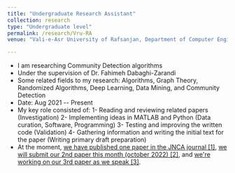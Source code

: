 ```yaml
---
title: "Undergraduate Research Assistant"
collection: research
type: "Undergraduate level"
permalink: /research/Vru-RA
venue: "Vali-e-Asr University of Rafsanjan, Department of Computer Engineering"

---
```


- I am researching Community Detection algorithms
- Under the supervision of Dr. Fahimeh Dabaghi-Zarandi
- Some related fields to my research: Algorithms, Graph Theory, Randomized Algorithms, Deep Learning, Data Mining, and Community Detection
- Date: Aug 2021 -- Present
- My key role consisted of:
    1- Reading and reviewing related papers (Investigation)
    2- Implementing ideas in MATLAB and Python (Data curation, Software, Programming)
    3- Testing and improving the written code (Validation)
    4- Gathering information and writing the initial text for the paper (Writing primary draft preparation)
- At the moment, [we have published one paper in the JNCA journal [1]](/publication/p1), [we will submit our 2nd paper this month (october 2022) [2]](/publication/p2), and [we're working on our 3rd paper as we speak [3]](/publication/p3).
